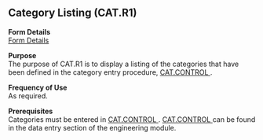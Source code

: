 ##  Category Listing (CAT.R1)

<PageHeader />

**Form Details**  
[ Form Details ](CAT-R1-1/README.md)   

**Purpose**  
The purpose of CAT.R1 is to display a listing of the categories that have been defined in the category entry procedure, [ CAT.CONTROL ](../../ENG-ENTRY/CAT-CONTROL/README.md) . 

**Frequency of Use**  
As required.

**Prerequisites**  
Categories must be entered in [ CAT.CONTROL ](../../ENG-ENTRY/CAT-CONTROL/README.md) . [ CAT.CONTROL ](../../ENG-ENTRY/CAT-CONTROL/README.md) can be found in the data entry section of the engineering module. 

<badge text= "Version 8.10.57" vertical="middle" />

<PageFooter />